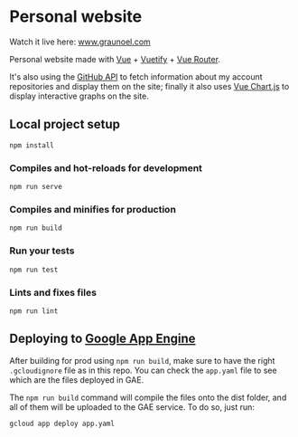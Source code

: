 # Personal website

Watch it live here: www.graunoel.com

Personal website made with [Vue](https://vuejs.org/) + [Vuetify](https://vuetifyjs.com/en/) + [Vue Router](https://router.vuejs.org/).

It's also using the [GitHub API](https://developer.github.com/v3/) to fetch information about my account repositories and display them on the site; finally it also uses [Vue Chart.js](https://vue-chartjs.org/z) to display interactive graphs on the site.

## Local project setup
```
npm install
```

### Compiles and hot-reloads for development
```
npm run serve
```

### Compiles and minifies for production
```
npm run build
```

### Run your tests
```
npm run test
```

### Lints and fixes files
```
npm run lint
```

## Deploying to [Google App Engine](https://cloud.google.com/appengine/)

After building for prod using `npm run build`, make sure to have the right `.gcloudignore` file as in this repo. You can check the `app.yaml` file to see which are the files deployed in GAE.

The `npm run build` command will compile the files onto the dist folder, and all of them will be uploaded to the GAE service. To do so, just run:

`gcloud app deploy app.yaml` 


